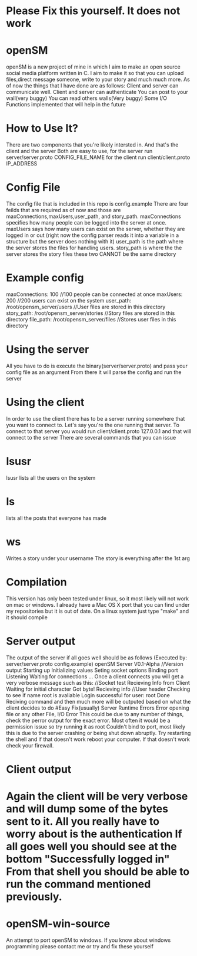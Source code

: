 # Please Fix this yourself. It does not work
# openSM
openSM is a new project of mine in which I aim to make an open source social media platform written in C. I aim to make it so that you can upload files,direct message someone, write to your story and much much more. As of now the things that I have done are as follows:
Client and server can communicate well.
Client and server can authenticate
You can post to your wall(very buggy)
You can read others walls(Very buggy)
Some I/O Functions implemented that will help in the future
# How to Use It?
There are two components that you're likely intersted in. And that's the client and the server
Both are easy to use, for the server run server/server.proto CONFIG_FILE_NAME
for the client run client/client.proto IP_ADDRESS
# Config File
The config file that is included in this repo is config.example
There are four feilds that are required as of now and those are maxConnections,maxUsers,user_path, and story_path.
maxConnections specifies how many people can be logged into the server at once.
maxUsers says how many users can exist on the server, whether they are logged in or out (right now the config parser reads it into a variable in a structure but the
server does nothing with it)
user_path is the path where the server stores the files for handling users.
story_path is where the the server stores the story files
these two CANNOT be the same directory
# Example config
maxConnections: 100 //100 people can be connected at once
maxUsers: 200 //200 users can exist on the system
user_path: /root/opensm_server/users //User files are stored in this directory
story_path: /root/opensm_server/stories //Story files are stored in this directory
file_path: /root/opensm_server/files //Stores user files in this directory
# Using the server
All you have to do is execute the binary(server/server.proto) and pass your config file as an argument
From there it will parse the config and run the server
# Using the client
In order to use the client there has to be a server running somewhere that you want to connect to. Let's say you're the one running that server.
To connect to that server you would run client/client.proto 127.0.0.1 and that will connect to the server
There are several commands that you can issue
# lsusr
lsusr lists all the users on the system
# ls
lists all the posts that everyone has made
# ws
Writes a story under your username The story is everything after the 1st arg
# Compilation
This version has only been tested under linux, so it most likely will not work on mac or windows. I already have a Mac OS X port that you can find under my repositories
but it is out of date. On a linux system just type "make" and it should compile
# Server output
The output of the server if all goes well should be as follows
(Executed by: server/server.proto config.example)
openSM Server V0.1-Alpha //Version output
Starting up
Initializing values
Seting socket options
Binding port
Listening
Waiting for connections ...
Once a client connects you will get a very verbose message such as this:
//Socket test
Recieving Info from Client
Waiting for initial character
Got byte!
Recieving info
//User header
Checking to see if name root is avaliable
Login successful for user: root
Done
Reciving command
and then much more will be outputed based on what the client decides to do
#Easy Fix(usually) Server Runtime Errors
Error opening file or any other File, I/O Error
This could be due to any number of things, check the perror output for the exact error. Most often it would be a permission issue
so try running it as root
Couldn't bind to port, most likely this is due to the server crashing or being shut down abruptly. Try restarting the shell and if that doesn't work
reboot your computer. If that doesn't work check your firewall.
# Client output
Again the client will be very verbose and will dump some of the bytes sent to it. All you really have to worry about is the authentication
If all goes well you should see at the bottom "Successfully logged in"
From that shell you should be able to run the command mentioned previously.
=======
# openSM-win-source
An attempt to port openSM to windows. If you know about windows programming please contact me or try and fix these yourself

